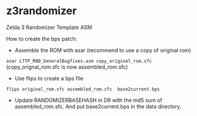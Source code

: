# z3randomizer
Zelda 3 Randomizer Template ASM

How to create the bps patch:

* Assemble the ROM with asar (recommend to use a copy of original rom)

`asar LTTP_RND_GeneralBugfixes.asm copy_original_rom.sfc`
(copy_orignal_rom.sfc is now assembled_rom.sfc)

* Use flips to create a bps file

`flips original_rom.sfc assembled_rom.sfc  base2current.bps`

* Update RANDOMIZERBASEHASH in DR with the md5 sum of assembled_rom.sfc. And put base2current.bps in the data directory.
